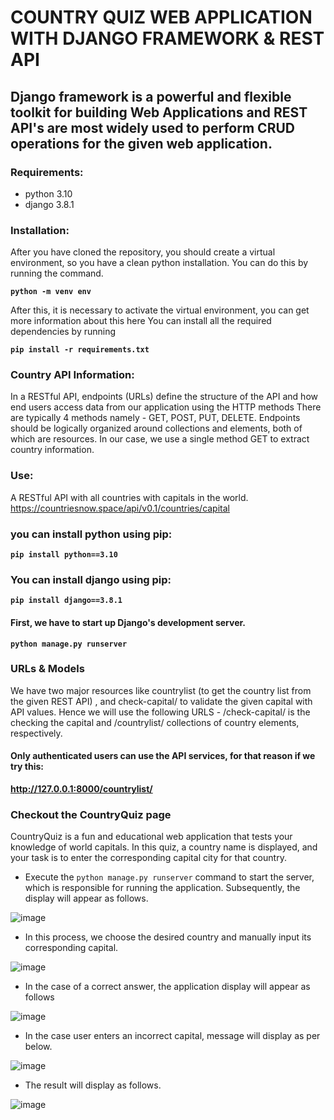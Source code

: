 #  COUNTRY QUIZ WEB APPLICATION WITH DJANGO FRAMEWORK & REST API

## Django framework is a powerful and flexible toolkit for building Web Applications and REST API's are most widely used to perform CRUD operations for the given web application.


### Requirements:
- python 3.10
- django 3.8.1


### Installation:

After you have cloned the repository, you should create a virtual environment, so you have a clean python installation. You can do this by running the command.

**`python -m venv env`**

After this, it is necessary to activate the virtual environment, you can get more information about this here
You can install all the required dependencies by running

**`pip install -r requirements.txt`**


### Country API Information:

In a RESTful API, endpoints (URLs) define the structure of the API and how end users access data from our application using the HTTP methods 
There are typically 4 methods namely - GET, POST, PUT, DELETE. Endpoints should be logically organized around collections and elements, both of which are resources. In our case, we use a single method GET to extract country information.

### Use:
A RESTful API with all countries with capitals in the world.
https://countriesnow.space/api/v0.1/countries/capital


### you can install python using pip:
**`pip install python==3.10`**


### You can install django using pip:
**`pip install django==3.8.1`**

#### First, we have to start up Django's development server.
**`python manage.py runserver`**

### URLs & Models

We have two major resources like countrylist (to get the country list from the given REST API) , and check-capital/ to validate the given capital with API values. Hence we will use the following URLS - /check-capital/ is the checking the capital and /countrylist/ collections of country elements, respectively.

#### Only authenticated users can use the API services, for that reason if we try this:
**http://127.0.0.1:8000/countrylist/**

### Checkout the CountryQuiz page
CountryQuiz is a fun and educational web application that tests your knowledge of world capitals. In this quiz, a country name is displayed, and your task is to enter the corresponding capital city for that country. 

- Execute the `python manage.py runserver` command to start the server, which is responsible for running the application. Subsequently, the display will appear as follows.

![image](https://github.com/3Siri/Country_Capital_Quiz/assets/138786856/4e1ac549-0926-4822-bb32-4682fc68f0b1)

- In this process, we choose the desired country and manually input its corresponding capital.

![image](https://github.com/3Siri/Country_Capital_Quiz/assets/138786856/e4ff4c9c-7001-43bc-a521-d368fd426a1b)

- In the case of a correct answer, the application display will appear as follows

![image](https://github.com/3Siri/Country_Capital_Quiz/assets/138786856/c3d804d2-b5a4-40b4-a06c-df2ea430b03a)

- In the case user enters an incorrect capital, message will display as per below.

![image](https://github.com/3Siri/Country_Capital_Quiz/assets/138786856/4ad6fb6a-a1f3-4c2c-9bd7-a88fdd80e219)

- The result will display as follows.

![image](https://github.com/3Siri/Country_Capital_Quiz/assets/138786856/84f03adf-f98e-4204-86c5-064778eb4ac3)

